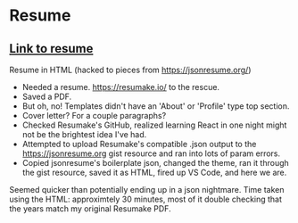 # Resume

## [Link to resume](https://htmlpreview.github.io/?https://github.com/jasperpilgrim/resume/blob/main/index.html)

Resume in HTML (hacked to pieces from https://jsonresume.org/)

- Needed a resume. https://resumake.io/ to the rescue.
- Saved a PDF. 
- But oh, no! Templates didn't have an 'About' or 'Profile' type top section. 
- Cover letter? For a couple paragraphs? 
- Checked Resumake's GitHub, realized learning React in one night might not be the brightest idea I've had. 
- Attempted to upload Resumake's compatible .json output to the https://jsonresume.org gist resource and ran into lots of param errors.
- Copied jsonresume's boilerplate json, changed the theme, ran it through the gist resource, saved it as HTML, fired up VS Code, and here we are. 


Seemed quicker than potentially ending up in a json nightmare. Time taken using the HTML: approximtely 30 minutes, most of it double checking that the years match my original Resumake PDF.
